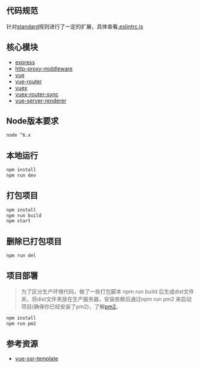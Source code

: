 
## 代码规范
针对[standard](https://github.com/feross/standard/blob/master/RULES.md#javascript-standard-style)规则进行了一定的扩展，具体查看[.eslintrc.js](./.eslintrc.js)


## 核心模块
- [express](https://github.com/expressjs/express)
- [http-proxy-middleware](https://github.com/chimurai/http-proxy-middleware)
- [vue](https://github.com/vuejs/vue)
- [vue-router](https://github.com/vuejs/vue-router)
- [vuex](https://github.com/vuejs/vuex)
- [vuex-router-sync](https://github.com/vuejs/vuex-router-sync)
- [vue-server-renderer](https://github.com/vuejs/vue-ssr-docs/)

## Node版本要求

```bash
node ^6.x
```

## 本地运行

```bash
npm install
npm run dev
```

## 打包项目

``` bash
npm install
npm run build
npm start
```

## 删除已打包项目

``` bash
npm run del
```

## 项目部署
> 为了区分生产环境代码，做了一些打包脚本 npm run build 后生成dist文件夹，将dist文件夹放在生产服务器，安装依赖后通过npm run pm2 来启动项目(确保你已经安装了pm2)，了解[pm2](https://github.com/Unitech/pm2)。

``` bash
npm install
npm run pm2
```

## 参考资源
- [vue-ssr-template](https://github.com/eugeneCN/vue-ssr-template)
